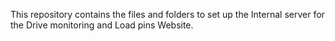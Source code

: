 This repository contains the files and folders to set up the Internal server for the Drive monitoring and Load pins Website.
